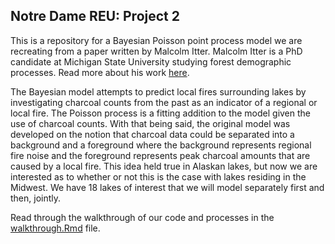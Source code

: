 ## Notre Dame REU: Project 2

This is a repository for a Bayesian Poisson point process model we are recreating from a paper written by Malcolm Itter. Malcolm Itter is a PhD candidate at Michigan State University studying forest demographic processes. Read more about his work <a href= "https://www.mitter-forestecology.com/about.html">here</a>.

The Bayesian model attempts to predict local fires surrounding lakes by investigating charcoal counts from the past as an indicator of a regional or local fire. The Poisson process is a fitting addition to the model given the use of charcoal counts. With that being said, the original model was developed on the notion that charcoal data could be separated into a background and a foreground where the background represents regional fire noise and the foreground represents peak charcoal amounts that are caused by a local fire. This idea held true in Alaskan lakes, but now we are interested as to whether or not this is the case with lakes residing in the Midwest. We have 18 lakes of interest that we will model separately first and then, jointly.

Read through the walkthrough of our code and processes in the <a href="https://github.com/adraper2/DISC_bayesian/blob/master/walkthrough.Rmd">walkthrough.Rmd</a> file.
